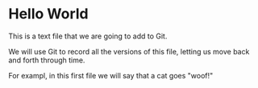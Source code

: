 # Hello World

This is a text file that we are going to add to Git.

We will use Git to record all the versions of this file, letting us move
back and forth through time.

For exampl, in this first file we will say that a cat goes "woof!" 
